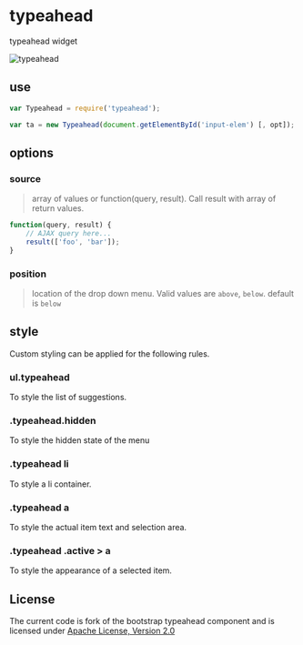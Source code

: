 # typeahead

typeahead widget

![typeahead](http://shtylman.github.com/typeahead/img.png)

## use

```javascript
var Typeahead = require('typeahead');

var ta = new Typeahead(document.getElementById('input-elem') [, opt]);
```

## options

### source
> array of values or function(query, result). Call result with array of return values.

```javascript
function(query, result) {
    // AJAX query here...
    result(['foo', 'bar']);
}
```

### position
> location of the drop down menu. Valid values are ```above```, ```below```. default is ```below```

## style

Custom styling can be applied for the following rules.

### ul.typeahead
To style the list of suggestions.

### .typeahead.hidden
To style the hidden state of the menu

### .typeahead li
To style a li container.

### .typeahead a
To style the actual item text and selection area.

### .typeahead .active > a
To style the appearance of a selected item.

## License

The current code is fork of the bootstrap typeahead component and is licensed under [Apache License, Version 2.0](http://www.apache.org/licenses/LICENSE-2.0)
